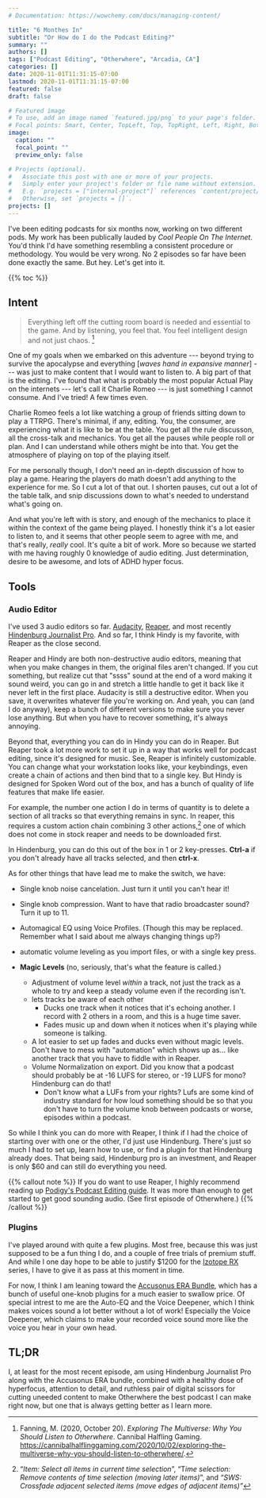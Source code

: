 ```yaml
---
# Documentation: https://wowchemy.com/docs/managing-content/

title: "6 Monthes In"
subtitle: "Or How do I do the Podcast Editing?"
summary: ""
authors: []
tags: ["Podcast Editing", "Otherwhere", "Arcadia, CA"]
categories: []
date: 2020-11-01T11:31:15-07:00
lastmod: 2020-11-01T11:31:15-07:00
featured: false
draft: false

# Featured image
# To use, add an image named `featured.jpg/png` to your page's folder.
# Focal points: Smart, Center, TopLeft, Top, TopRight, Left, Right, BottomLeft, Bottom, BottomRight.
image:
  caption: ""
  focal_point: ""
  preview_only: false

# Projects (optional).
#   Associate this post with one or more of your projects.
#   Simply enter your project's folder or file name without extension.
#   E.g. `projects = ["internal-project"]` references `content/project/deep-learning/index.md`.
#   Otherwise, set `projects = []`.
projects: []
---
```


I've been editing podcasts for six months now, working on two different pods. My work has been publically lauded by *Cool People On The Internet*. You'd think I'd have something resembling a consistent procedure or methodology. You would be very wrong. No 2 episodes so far have been done exactly the same. But hey. Let's get into it.

{{% toc %}}

## Intent

> Everything left off the cutting room board is needed and essential to  the game. And by listening, you feel that. You feel intelligent design  and not just chaos. [^1]

One of my goals when we embarked on this adventure --- beyond trying to survive the apocalypse and everything [*waves hand in expansive manner*] --- was just to make content that I would want to listen to. A big part of that is the editing. I've found that what is probably the most popular Actual Play on the internets --- let's call it Charlie Romeo --- is just something I cannot consume. And I've tried! A few times even.

Charlie Romeo feels a lot like watching a group of friends sitting down to play a TTRPG. There's minimal, if any, editing. You, the consumer, are experiencing what it is like to be at the table. You get all the rule discusson, all the cross-talk and mechanics. You get all the pauses while people roll or plan. And I can understand while others might be into that. You get the atmosphere of playing on top of the playing itself.

For me personally though, I don't need an in-depth discussion of how to play a game. Hearing the players do math doesn't add anything to the experience for me.  So I cut a lot of that out. I shorten pauses, cut out a lot of the table talk, and snip discussions down to what's needed to understand what's going on.

And what you're left with is story, and enough of the mechanics to place it within the context of the game being played. I honestly think it's a lot easier to listen to, and it seems that other people seem to agree with me, and that's really, *really* cool. It's quite a bit of work. More so because we started with me having roughly 0 knowledge of audio editing. Just determination, desire to be awesome, and lots of ADHD hyper focus.

[^1]: Fanning, M. (2020, October 20). *Exploring The Multiverse: Why You Should Listen to Otherwhere*. Cannibal Halfling Gaming. https://cannibalhalflinggaming.com/2020/10/02/exploring-the-multiverse-why-you-should-listen-to-otherwhere/. 



## Tools

### Audio Editor

I've used 3 audio editors so far. [Audacity](https://www.audacityteam.org/), [Reaper](https://www.reaper.fm/index.php), and most recently [Hindenburg Journalist Pro](https://hindenburg.com/products/hindenburg-journalist). And so far, I think Hindy is my favorite, with Reaper as the close second.

Reaper and Hindy are both non-destructive audio editors, meaning that when you make changes in them, the original files aren't changed. If you cut something, but realize cut that "ssss" sound at the end of a word making it sound weird, you can go in and stretch a little handle to get it back like it never left in the first place. Audacity is still a destructive editor. When you save, it overwrites whatever file you're working on. And yeah, you can (and I do anyway), keep a bunch of different versions to make sure you never lose anything. But when you have to recover something, it's always annoying.

Beyond that, everything you can do in Hindy you can do in Reaper. But Reaper took a lot more work to set it up in a way that works well for podcast editing, since it's designed for music. See, Reaper is infinitely customizable. You can change what your workstation looks like, your keybindings, even create a chain of actions and then bind that to a single key. But Hindy is designed for Spoken Word out of the box, and has a bunch of quality of life features that make life easier.

For example, the number one action I do in terms of quantity is to delete a section of all tracks so that everything remains in sync. In reaper, this requires a custom action chain combining 3 other actions,[^2] one of which does not come in stock reaper and needs to be downloaded first.

In Hindenburg, you can do this out of the box in 1 or 2 key-presses. **Ctrl-a** if you don't already have all tracks selected, and then **ctrl-x**.

As for other things that have lead me to make the switch, we have:

* Single knob noise cancelation. Just turn it until you can't hear it!

* Single knob compression. Want to have that radio broadcaster sound? Turn it up to 11.

* Automagical EQ using Voice Profiles. (Though this may be replaced. Remember what I said about me always changing things up?)

* automatic volume leveling as you import files, or with a single key press.

* **Magic Levels** (no, seriously, that's what the feature is called.)

  * Adjustment of volume level *within* a track, not just the track as a whole to try and keep a steady volume even if the recording isn't.
  * lets tracks be aware of each other
    * Ducks one track when it notices that it's echoing another. I record with 2 others in a room, and this is a huge time saver.
    * Fades music up and down when it notices when it's playing while someone is talking.
  * A lot easier to set up fades and ducks even without magic levels. Don't have to mess with "automation" which shows up as... like another track that you have to fiddle with in Reaper.
  * Volume Normalization on export. Did you know that a podcast should probably be at -16 LUFS for stereo, or -19 LUFS for mono? Hindenburg can do that!
    * Don't know what a LUFs from your rights? Lufs are some kind of industry standard for how loud something should be so that you don't have to turn the volume knob between podcasts or worse, episodes within a podcast.

So while I think you can do more with Reaper, I think if I had the choice of starting over with one or the other, I'd just use Hindenburg. There's just so much I had to set up, learn how to use, or find a plugin for that Hindenburg already does. That being said, Hindenburg pro is an investment, and Reaper is only $60 and can still do everything you need.

{{% callout note %}}
If you do want to use Reaper, I highly recommend reading up [Podigy's Podcast Editing guide](https://podigy.co/podcast-editing-guide/). It was more than enough to get started to get good sounding audio. (See first episode of Otherwhere.)
{{% /callout %}}

### Plugins
I've played around with quite a few plugins. Most free, because this was just supposed to be a fun thing I do, and a couple of free trials of premium stuff. And while I one day hope to be able to justify $1200 for the [Izotope RX]( https://www.izotope.com/en/shop/rx-8-advanced.html) series, I have to give it as pass at this moment in time.


For now, I think I am leaning toward the [Accusonus ERA Bundle]( https://accusonus.com/products/audio-repair/era-bundle-standard), which has a bunch of useful one-knob plugins for a much easier to swallow price. Of special intrest to me are the Auto-EQ and the Voice Deepener, which I think makes voices sound a lot better without a lot of work! Especially the Voice Deepener, which claims to make your recorded voice sound more like the voice you hear in your own head. 


## TL;DR
I, at least for the most recent episode, am using Hindenburg Journalist Pro along with the Accusonus ERA bundle, combined with a healthy dose of hyperfocus, attention to detail, and ruthless pair of digital scissors for cutting uneeded content to make Otherwhere the best podcast I can make right now, but one that is always getting better as I learn more.

  

[^2]:“*Item: Select all items in current time selection*”, “T*ime selection: Remove contents of time selection (moving later items)*”, and *“SWS: Crossfade adjacent selected items (move edges of adjacent items)”*


